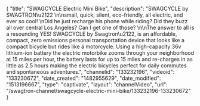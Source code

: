 {
    "title": "SWAGCYCLE Electric Mini Bike",
    "description": "SWAGCYCLE by SWAGTRON\u2122 \n\nsmall, quick, silent, eco-friendly, all electric, and ever so cool! \nDid he just recharge his phone while riding? Did they buzz all over central Los Angeles? Can I get one of those? \n\nThe answer to all is a resounding YES! SWAGCYCLE by Swagtron\u2122, is an affordable, compact, zero emissions personal transportation device that looks like a compact bicycle but rides like a motorcycle. Using a high-capacity 36v lithium-ion battery the electric motorbike zooms through your neighborhood at 15 miles per hour, the battery lasts for up to 15 miles and re-charges in as little as 2.5 hours making the electric bicycles perfect for daily commutes and spontaneous adventures.",
    "channelid": "133232196",
    "videoid": "133230672",
    "date_created": "1482955629",
    "date_modified": "1513196667",
    "type": "captivate",
    "layout": "channelVideo",
    "url": "\/swagtron-channel\/swagcycle-electric-mini-bike\/133232196-133230672"
}